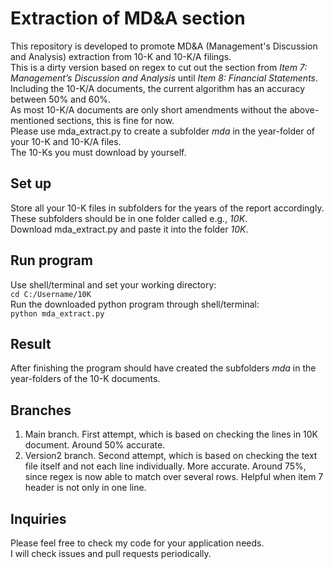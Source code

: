 # Extraction of MD&A section
This repository is developed to promote MD&A (Management's Discussion and Analysis) extraction from 10-K and 10-K/A filings. <br>
This is a dirty version based on regex to cut out the section from *Item 7: Management’s Discussion and Analysis* until *Item 8: Financial Statements*. <br>
Including the 10-K/A documents, the current algorithm has an accuracy between 50% and 60%.<br>
As most 10-K/A documents are only short amendments without the above-mentioned sections, this is fine for now.<br>
Please use mda_extract.py to create a subfolder *mda* in the year-folder of your 10-K and 10-K/A files.<br>
The 10-Ks you must download by yourself.

## Set up
Store all your 10-K files in subfolders for the years of the report accordingly.<br>
These subfolders should be in one folder called e.g., *10K*.<br>
Download mda_extract.py and paste it into the folder *10K*.<br>

## Run program
Use shell/terminal and set your working directory:<br>
`cd C:/Username/10K`<br>
Run the downloaded python program through shell/terminal:<br>
`python mda_extract.py`

## Result
After finishing the program should have created the subfolders *mda* in the year-folders of the 10-K documents.<br>

## Branches
1. Main branch. First attempt, which is based on checking the lines in 10K document. Around 50% accurate. 
2. Version2 branch. Second attempt, which is based on checking the text file itself and not each line individually. More accurate. Around 75%, since regex is now able to match over several rows. Helpful when item 7 header is not only in one line.

## Inquiries
Please feel free to check my code for your application needs.<br>
I will check issues and pull requests periodically.
